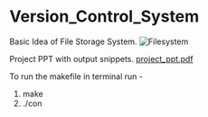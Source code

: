 # Version_Control_System

Basic Idea of File Storage System.
![Filesystem](https://user-images.githubusercontent.com/86005775/182298714-fcae1c76-256f-45f0-a65b-3149bc80d716.png)

Project PPT with output snippets.
[project_ppt.pdf](https://github.com/Neha151200/Version_Control_System/files/9239257/project_ppt.pdf)

To run the makefile in terminal run -
1) make
2) ./con
